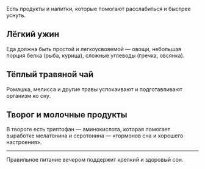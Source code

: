Есть продукты и напитки, которые помогают расслабиться и быстрее уснуть.

## Лёгкий ужин

Еда должна быть простой и легкоусвояемой — овощи, небольшая порция белка (рыба, курица), сложные углеводы (гречка, овсянка).

## Тёплый травяной чай

Ромашка, мелисса и другие травы успокаивают и подготавливают организм ко сну.

## Творог и молочные продукты

В твороге есть триптофан — аминокислота, которая помогает выработке мелатонина и серотонина — «гормонов сна и хорошего настроения».

---

Правильное питание вечером поддержит крепкий и здоровый сон.
